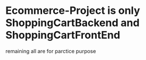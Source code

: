 # Ecommerce-Project is only ShoppingCartBackend and ShoppingCartFrontEnd
remaining all are for parctice purpose

